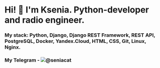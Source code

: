 # Hi! 👋 I'm Ksenia. Python-developer and radio engineer.

### My stack: Python, Django, Django REST Framework, REST API, PostgreSQL, Docker, Yandex.Cloud, HTML, CSS, Git, Linux, Nginx.

### My Telegram - ![@seniacat](http://t-do.ru/seniacat)

